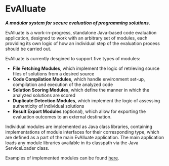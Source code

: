 # EvAlluate

***A modular system for secure evaluation of programming solutions.***


EvAlluate is a work-in-progress, standalone Java-based code evaluation application, designed to work with an arbitrary set of modules, each providing its own logic of how an individual step of the evaluation process should be carried out.

EvAlluate is currently desgined to support five types of modules:
- **File Fetching Modules**, which implement the logic of retrieving source files of solutions from a desired source
- **Code Compilation Modules**, which handle environment set-up, compilation and execution of the analyzed code
- **Solution Scoring Modules**, which define the manner in which the analyzed solutions are scored
- **Duplicate Detection Modules**, which implement the logic of assessing authenticity of individual solutions
- **Result Export Modules** (optional), which allow for exporting the evaluation outcomes to an external destination.

Individual modules are implemented as Java class libraries, containing implementations of module interfaces for their corresponding type, which are defined as a part of the main EvAlluate application. The main application loads any module libraries available in its classpath via the Java ServiceLoader class.

Examples of implemented modules can be found [here](https://github.com/kv70416/evalluate-modules).
